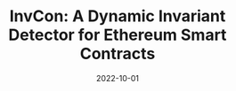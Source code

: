 ---
title: "InvCon: A Dynamic Invariant Detector for Ethereum Smart Contracts"
collection: publications
permalink: /publication/2022-10-01-InvCon-A-Dynamic-Invariant-Detector-for-Ethereum-Smart-Contracts
date: 2022-10-01
venue: 'In the proceedings of Proceedings of the 37th IEEE/ACM International Conference on Automated Software Engineering (ASE)'
paperurl: 'https://personal.ntu.edu.sg/yi_li/files/Liu2022IAD.pdf'
citation: '<b>Ye Liu</b>,  Yi Li,  In the proceedings of Proceedings of the 37th IEEE/ACM International Conference on Automated Software Engineering (ASE), 2022.'
---